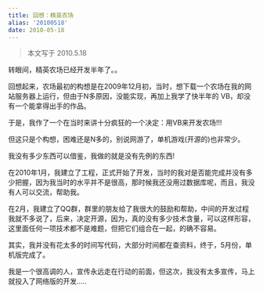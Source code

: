 ```yaml
---
title: 回想：精英农场
alias: '20100518'
date: 2010-05-18
---
```


> 本文写于 2010.5.18

转眼间，精英农场已经开发半年了。。

回想起来，农场最初的构想是在2009年12月初­，当时，想下载一个农场在我的网站服务器上运行，但由于N多原因，没能实现，再加上我学了快半年的 VB，却没有一个能拿得出手的作品­。

于是，我作了一个在当时来讲十分疯狂的一个决定：用VB来开发农场!!!­

但这只是个构想，困难还是N多的，­别说网游了，单机游戏(开源的)也非常少。­

我没有多少东西可以借鉴，我做的就是没有先例的东西!

在2010年1月，我建立了工程，正式开始了开发，当时的我对是否能完成并没有多少把握，因为我当时的水平并不是很高，那时候我还没用过数据库呢，而且，我没有人可以交流，帮助我。

在2月，我建立了QQ群，群里的朋友给了我很大的鼓励和帮助，中间的开发过程我就不多说了，后来，决定开源，因为，真的没有多少技术含量，可以这样形容，这里面任何一项技术都不是难题，但把它们组合在一起，的确不容易。

其实，我并没有花太多的时间写代码，大部分时间都在查资料，终于，5月份，单机版完成了。

我是一个很高调的人，宣传永远走在行动的前面，但这次，我没有太多宣传，马上就投入了网络版的开发.....
